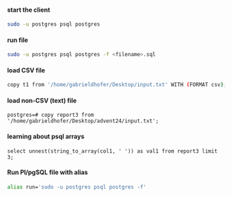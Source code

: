 #### start the client
```bash
sudo -u postgres psql postgres
```
#### run file
```bash 
sudo -u postgres psql postgres -f <filename>.sql
```

#### load CSV file
```bash
copy t1 from '/home/gabrieldhofer/Desktop/input.txt' WITH (FORMAT csv);
```

#### load non-CSV (text) file
```postgres
postgres=# copy report3 from '/home/gabrieldhofer/Desktop/advent24/input.txt';
```

#### learning about psql arrays
```postgres
select unnest(string_to_array(col1, ' ')) as val1 from report3 limit 3;
```

#### Run Pl/pgSQL file with alias
```bash
alias run='sudo -u postgres psql postgres -f'
```


